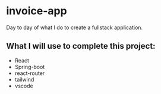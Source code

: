 # invoice-app
Day to day of what I do to create a fullstack application.

## What I will use to complete this project:
- React
- Spring-boot
- react-router
- tailwind
- vscode 
